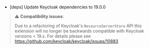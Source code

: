 * [deps] Update Keycloak dependencies to 19.0.0

> ⚠️ **Compatibility issues**:
>
> Due to a refactoring of Keycloak's `ResourceServerStore` API this extension will no longer be backwards compatible with Keycloak versions < 19.x.
> For details please see https://github.com/keycloak/keycloak/issues/10883
